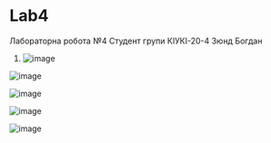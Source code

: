 # Lab4
Лабораторна робота №4
Студент групи КІУКІ-20-4
Зюнд Богдан
1. ![image](https://github.com/KortinBruh/Lab4/assets/133661504/bd6d3d80-2a89-464d-936d-6228827f9182)

![image](https://github.com/KortinBruh/Lab4/assets/133661504/eebf0af0-081f-41be-9051-343e61b2839f)

![image](https://github.com/KortinBruh/Lab4/assets/133661504/61a1e6ae-668a-4215-a56a-0e512ebec5e9)

![image](https://github.com/KortinBruh/Lab4/assets/133661504/fa83b6b7-3ca3-4460-bc19-bfab01561d67)

![image](https://github.com/KortinBruh/Lab4/assets/133661504/3ccf5314-947b-4c6c-a67b-07baf33cd040)
